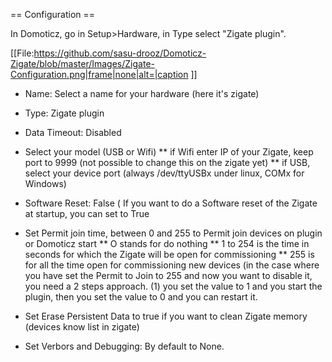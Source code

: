 == Configuration ==

In Domoticz, go in Setup&gt;Hardware, in Type select &quot;Zigate plugin&quot;.

[[File:https://github.com/sasu-drooz/Domoticz-Zigate/blob/master/Images/Zigate-Configuration.png|frame|none|alt=|caption ]]

* Name: Select a name for your hardware (here it's zigate)
* Type: Zigate plugin
* Data Timeout: Disabled
* Select your model (USB or Wifi)
** if Wifi enter IP of your Zigate, keep port to 9999 (not possible to change this on the zigate yet)
** if USB, select your device port (always /dev/ttyUSBx under linux, COMx for Windows)
* Software Reset: False ( If you want to do a Software reset of the Zigate at startup, you can set to True

* Set Permit join time, between 0 and 255 to Permit join devices on plugin or Domoticz start
** O stands for do nothing
** 1 to 254 is the time in seconds for which the Zigate will be open for commissioning
** 255 is for all the time open for commissioning new devices (in the case where you have set the Permit to Join to 255 and now you want to disable it, you need a 2 steps approach. (1) you set the value to 1 and you start the plugin, then you set the value to 0 and you can restart it.
* Set Erase Persistent Data to true if you want to clean Zigate memory (devices know list in zigate)
* Set Verbors and Debugging: By default to None.
